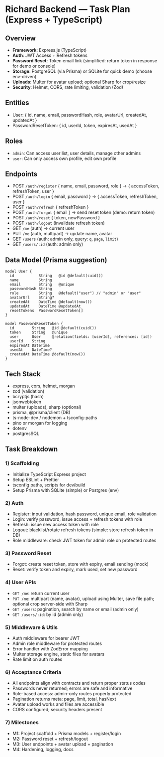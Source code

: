 # Richard Backend — Task Plan (Express + TypeScript)

## Overview
- **Framework**: Express.js (TypeScript)
- **Auth**: JWT Access + Refresh tokens
- **Password Reset**: Token email link (simplified: return token in response for demo or console)
- **Storage**: PostgreSQL (via Prisma) or SQLite for quick demo (choose env-driven)
- **Uploads**: Multer for avatar upload; optional Sharp for crop/resize
- **Security**: Helmet, CORS, rate limiting, validation (Zod)

## Entities
- User: { id, name, email, passwordHash, role, avatarUrl, createdAt, updatedAt }
- PasswordResetToken: { id, userId, token, expiresAt, usedAt }

## Roles
- `admin`: Can access user list, user details, manage other admins
- `user`: Can only access own profile, edit own profile

## Endpoints
- POST `/auth/register` { name, email, password, role } -> { accessToken, refreshToken, user }
- POST `/auth/login` { email, password } -> { accessToken, refreshToken, user }
- POST `/auth/refresh` { refreshToken }
- POST `/auth/forgot` { email } -> send reset token (demo: return token)
- POST `/auth/reset` { token, newPassword }
- POST `/auth/logout` (invalidate refresh token)
- GET `/me` (auth) -> current user
- PUT `/me` (auth, multipart) -> update name, avatar
- GET `/users` (auth: admin only, query: `q`, `page`, `limit`)
- GET `/users/:id` (auth: admin only)

## Data Model (Prisma suggestion)
```
model User {
  id           String   @id @default(cuid())
  name         String
  email        String   @unique
  passwordHash String
  role         String   @default("user") // "admin" or "user"
  avatarUrl    String?
  createdAt    DateTime @default(now())
  updatedAt    DateTime @updatedAt
  resetTokens  PasswordResetToken[]
}

model PasswordResetToken {
  id        String   @id @default(cuid())
  token     String   @unique
  user      User     @relation(fields: [userId], references: [id])
  userId    String
  expiresAt DateTime
  usedAt    DateTime?
  createdAt DateTime @default(now())
}
```

## Tech Stack
- express, cors, helmet, morgan
- zod (validation)
- bcryptjs (hash)
- jsonwebtoken
- multer (uploads), sharp (optional)
- prisma, @prisma/client (DB)
- ts-node-dev / nodemon + tsconfig-paths
- pino or morgan for logging
- dotenv
- postgresSQL

## Task Breakdown

### 1) Scaffolding
- Initialize TypeScript Express project
- Setup ESLint + Prettier
- tsconfig paths, scripts for dev/build
- Setup Prisma with SQLite (simple) or Postgres (env)

### 2) Auth
- Register: input validation, hash password, unique email, role validation
- Login: verify password, issue access + refresh tokens with role
- Refresh: issue new access token with role
- Logout: blacklist/rotate refresh tokens (simple: store refresh token in DB)
- Role middleware: check JWT token for admin role on protected routes

### 3) Password Reset
- Forgot: create reset token, store with expiry, email sending (mock)
- Reset: verify token and expiry, mark used, set new password

### 4) User APIs
- `GET /me`: return current user
- `PUT /me`: multipart (name, avatar), upload using Multer, save file path; optional crop server-side with Sharp
- `GET /users`: pagination, search by name or email (admin only)
- `GET /users/:id`: by id (admin only)

### 5) Middleware & Utils
- Auth middleware for bearer JWT
- Admin role middleware for protected routes
- Error handler with ZodError mapping
- Multer storage engine, static files for avatars
- Rate limit on auth routes

### 6) Acceptance Criteria
- All endpoints align with contracts and return proper status codes
- Passwords never returned; errors are safe and informative
- Role-based access: admin-only routes properly protected
- Pagination returns meta: page, limit, total, hasNext
- Avatar upload works and files are accessible
- CORS configured; security headers present

### 7) Milestones
- M1: Project scaffold + Prisma models + register/login
- M2: Password reset + refresh/logout
- M3: User endpoints + avatar upload + pagination
- M4: Hardening, logging, docs
